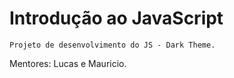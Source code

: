 # Introdução ao JavaScript
    Projeto de desenvolvimento do JS - Dark Theme.

Mentores: Lucas e Mauricio.